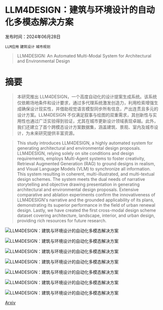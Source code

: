 # LLM4DESIGN：建筑与环境设计的自动化多模态解决方案

发布时间：2024年06月28日

`LLM应用` `建筑设计` `城市规划`

> LLM4DESIGN: An Automated Multi-Modal System for Architectural and Environmental Design

# 摘要

> 本研究推出 LLM4DESIGN，一个高度自动化的设计提案生成系统。该系统仅依赖场地条件和设计要求，通过多代理系统激发创造力，利用检索增强生成确保设计现实性，并借助视觉语言模型同步所有信息，产出连贯且多元的设计方案。LLM4DESIGN 不仅满足叙事与绘图的双重需求，其创新性与实用性也通过广泛实验得到验证，尤其在城市更新设计领域表现卓越。此外，我们还建立了首个跨模态设计方案数据集，涵盖建筑、景观、室内及城市设计，为未来研究提供丰富资源。

> This study introduces LLM4DESIGN, a highly automated system for generating architectural and environmental design proposals. LLM4DESIGN, relying solely on site conditions and design requirements, employs Multi-Agent systems to foster creativity, Retrieval Augmented Generation (RAG) to ground designs in realism, and Visual Language Models (VLM) to synchronize all information. This system resulting in coherent, multi-illustrated, and multi-textual design schemes. The system meets the dual needs of narrative storytelling and objective drawing presentation in generating architectural and environmental design proposals. Extensive comparative and ablation experiments confirm the innovativeness of LLM4DESIGN's narrative and the grounded applicability of its plans, demonstrating its superior performance in the field of urban renewal design. Lastly, we have created the first cross-modal design scheme dataset covering architecture, landscape, interior, and urban design, providing rich resources for future research.

![LLM4DESIGN：建筑与环境设计的自动化多模态解决方案](../../../paper_images/2407.12025/route.png)

![LLM4DESIGN：建筑与环境设计的自动化多模态解决方案](../../../paper_images/2407.12025/designlanguage.png)

![LLM4DESIGN：建筑与环境设计的自动化多模态解决方案](../../../paper_images/2407.12025/frameworkk.png)

![LLM4DESIGN：建筑与环境设计的自动化多模态解决方案](../../../paper_images/2407.12025/wanzhengcase.png)

![LLM4DESIGN：建筑与环境设计的自动化多模态解决方案](../../../paper_images/2407.12025/case11.png)

![LLM4DESIGN：建筑与环境设计的自动化多模态解决方案](../../../paper_images/2407.12025/case12.png)

![LLM4DESIGN：建筑与环境设计的自动化多模态解决方案](../../../paper_images/2407.12025/case13.png)

[Arxiv](https://arxiv.org/abs/2407.12025)